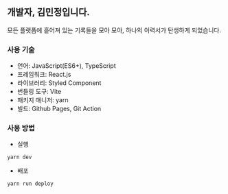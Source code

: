 ## 개발자, 김민정입니다.
모든 플랫폼에 흩어져 있는 기록들을 모아 모아, 하나의 이력서가 탄생하게 되었습니다.

### 사용 기술
- 언어: JavaScript(ES6+), TypeScript
- 프레임워크: React.js
- 라이브러리: Styled Component
- 번들링 도구: Vite
- 패키지 매니저: yarn
- 빌드: Github Pages, Git Action

### 사용 방법
- 실행
```
yarn dev
```
- 배포
```
yarn run deploy
```